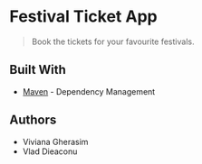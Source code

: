 # Festival Ticket App

> Book the tickets for your favourite festivals.




## Built With

* [Maven](https://maven.apache.org/) - Dependency Management



## Authors

* Viviana Gherasim 
* Vlad Dieaconu
